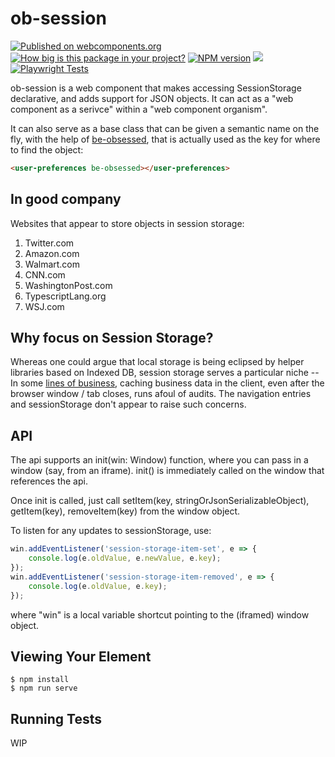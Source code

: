 # ob-session

[![Published on webcomponents.org](https://img.shields.io/badge/webcomponents.org-published-blue.svg)](https://www.webcomponents.org/element/ob-session)
[![How big is this package in your project?](https://img.shields.io/bundlephobia/minzip/ob-session?style=for-the-badge)](https://bundlephobia.com/result?p=ob-session)
[![NPM version](https://badge.fury.io/js/ob-session.png)](http://badge.fury.io/js/ob-session)
<img src="http://img.badgesize.io/https://cdn.jsdelivr.net/npm/ob-session?compression=gzip">
[![Playwright Tests](https://github.com/bahrus/ob-session/actions/workflows/CI.yml/badge.svg?branch=baseline)](https://github.com/bahrus/ob-session/actions/workflows/CI.yml)

ob-session is a web component that makes accessing SessionStorage declarative, and adds support for JSON objects.  It can act as a "web component as a serivce" within a "web component organism".

It can also serve as a base class that can be given a semantic name on the fly, with the help of [be-obsessed](https://github.com/bahrus-be-obsessed), that is actually used as the key for where to find the object:

```html
<user-preferences be-obsessed></user-preferences>
```

## In good company

Websites that appear to store objects in session storage:

1.  Twitter.com
2.  Amazon.com
3.  Walmart.com
4.  CNN.com
5.  WashingtonPost.com
6.  TypescriptLang.org
7.  WSJ.com

## Why focus on Session Storage?

Whereas one could argue that local storage is being eclipsed by helper libraries based on Indexed DB, session storage serves a particular niche -- In some [lines of business](https://www.securityevaluators.com/casestudies/industry-wide-misunderstandings-of-https/), caching business data in the client, even after the browser window / tab closes, runs afoul of audits. The navigation entries and sessionStorage don't appear to raise such concerns. 

## API

The api supports an init(win: Window) function, where you can pass in a window (say, from an iframe).  init() is immediately called on the window that references the api.

Once init is called, just call setItem(key, stringOrJsonSerializableObject), getItem(key), removeItem(key) from the window object.

To listen for any updates to sessionStorage, use:

```JavaScript
win.addEventListener('session-storage-item-set', e => {
    console.log(e.oldValue, e.newValue, e.key);
});
win.addEventListener('session-storage-item-removed', e => {
    console.log(e.oldValue, e.key);
});
```

where "win" is a local variable shortcut pointing to the (iframed) window object.

<!--

[Api Reference](https://bahrus.github.io/api-viewer/index.html?npmPackage=ob-session&jsonPath=custom-elements.json)

-->

## Viewing Your Element

```
$ npm install
$ npm run serve
```

## Running Tests

WIP


